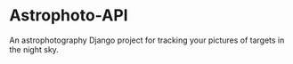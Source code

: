 # Astrophoto-API
An astrophotography Django project for tracking your pictures of targets in the night sky.

